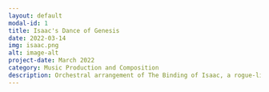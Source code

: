 ```yaml
---
layout: default
modal-id: 1
title: Isaac's Dance of Genesis
date: 2022-03-14
img: isaac.png
alt: image-alt
project-date: March 2022
category: Music Production and Composition
description: Orchestral arrangement of The Binding of Isaac, a rogue-like videogame where you are a crying child fighting his fears. <a href="https://open.spotify.com/album/5eZWIrNe5vd0EieZPXbL85?si=2dSp-uQoT9OkwxoQrXaVzw">Spotify</a> and <a href="https://youtu.be/RQfB_wgMwzQ">YouTube</a>
---
```

